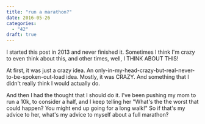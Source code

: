 ```yaml
---
title: "run a marathon?"
date: 2016-05-26
categories: 
  - "42"
draft: true
---
```


I started this post in 2013 and never finished it. Sometimes I think I'm crazy to even think about this, and other times, well, I THINK ABOUT THIS!

At first, it was just a crazy idea. An only-in-my-head-crazy-but-real-never-to-be-spoken-out-load idea. Mostly, it was CRAZY. And something that I didn't really think I would actually do.

And then I had the thought that I should do it. I've been pushing my mom to run a 10k, to consider a half, and I keep telling her "What's the the worst that could happen? You might end up going for a long walk!" So if that's my advice to her, what's my advice to myself about a full marathon?
